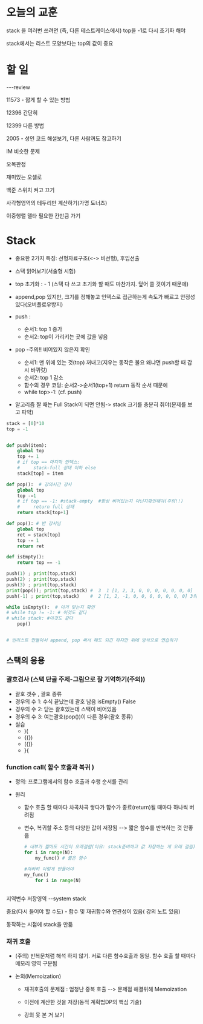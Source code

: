 # 오늘의 교훈

stack 을 여러번 쓰려면 (즉, 다른 테스트케이스에서) top을 -1로 다시 초기화 해야

stack에서는 리스트 모양보다는 top의 값이 중요



# 할 일

---review

11573 - 짧게 할 수 있는 방법

12396 간단히

12399 다른 방법

2005 - 성인 코드 해설보기, 다른 사람꺼도 참고하기



IM 비슷한 문제

오목판정

재미있는 오셀로

백준 스위치 켜고 끄기 

사각형영역의 테두리만 계산하기(가명 도너츠)

이중행렬 델타 필요한 칸만큼 가기

# Stack

* 중요한 2가지 특징: 선형자료구조(<-> 비선형), 후입선출
* 스택 읽어보기(서술형 시험)
* top 초기화 : - 1 (스택 다 쓰고 초기화 할 때도 마찬가지. 덮어 쓸 것이기 때문에)
* append,pop 있지만, 크기를 정해놓고 인덱스로 접근하는게 속도가 빠르고 안정성있다(오버플로우방지) 

* push : 
  - 순서1: top 1 증가
  - 순서2: top이 가리키는 곳에 값을 넣음
* pop  -주의!! 비어있지 않은지 확인
  - 순서1: 맨 위에 있는 것(top) 꺼내고(지우는 동작은 불요 왜냐면 push할 때 갑시 바뀌럿)
  - 순서2: top 1 감소
  - 함수의 경우 코딩: 순서2->순서1(top+1) return 동작 순서 때문에
  - while top>-1: (cf. push)
* 알고리즘 짤 때는 Full Stack이 되면 안됨-> stack 크기를 충분히 줘야(문제를 보고 파악)



```python
stack = [0]*10
top = -1


def push(item):
    global top
    top += 1
    # if top == 마지막 인덱스:
    #     stack-full 상태 이하 else
    stack[top] = item

def pop():  # 강의시간 강사
    global top
    top -=1
    # if top == -1: #stack-empty  #항상 비어있는지 아닌지확인해야(주의!!)
    #     return full 상태
    return stack[top+1]

def pop(): # 반 강사님
    global top
    ret = stack[top]
    top -= 1
    return ret

def isEmpty():
    return top == -1

push(1) ; print(top,stack)
push(2) ; print(top,stack)
push(3) ; print(top,stack)
print(pop()); print(top,stack) #  3  1 [1, 2, 3, 0, 0, 0, 0, 0, 0, 0]  top이 1이기 때문에 3은 없는 거와 마찬가지
push(-1) ; print(top,stack)    #  2 [1, 2, -1, 0, 0, 0, 0, 0, 0, 0] 3의 위치에 들어감

while isEmpty():  # 이거 맞는지 확인
# while top != -1: # 이것도 같다
# while stack: #이것도 같다
    pop()


# 빈리스트 만들어서 append, pop 써서 해도 되긴 하지만 위에 방식으로 연습하기
```



## 스택의 응용

### 괄호검사 (스택 단골 주제-그림으로 잘 기억하기(주의))

- 괄호 갯수 , 괄호 종류
- 경우의 수 1: 수식 끝났는데 괄호 남음 isEmpty() False
- 경우의 수 2: 닫는 괄호있는데 스택이 비어있음
- 경우의 수 3: 여는괄호(pop())이 다른 경우(괄호 종류)
- 실습 
  - )( 
  - {(})
  - ({)}
  - }{ 

### function call( 함수 호출과 복귀 )

* 정의: 프로그램에서의 함수 호출과 수행 순서를 관리

* 원리

  - 함수 호출 할 때마다 차곡차곡 쌓다가 함수가 종료(return)될 때마다 하나씩 버려짐

  - 변수, 복귀할 주소 등의 다양한 값이 저장됨 --> 짧은 함수를 반복하는 것 안좋음

    ```python 
    # 내부가 짧아도 시간이 오래걸림(이유: stack준비하고 값 저장하는 게 오래 걸림)
    for i in range(N): 
        my_func() # 짧은 함수
        
    #차라리 이렇게 만들어야
    my_func()
    	for i in range(N) 
        
    
    ```


지역변수 저장영역 --system stack

중요(다시 들어야 할 수도) - 함수 및 재귀함수와 연관성이 있음( 강의 노트 있음)

동작하는 시점에  stack을 만듦

### 재귀 호출

* (주의) 반복문처럼 해석 하지 않기. 서로 다른 함수호출과 동일. 함수 호출 할 때마다 메모리 영역 구분됨

* 논외(Memoization)

  - 재귀호출의 문제점 : 엄청난 중복 호출  --> 문제점 해결위해 Memoization

  - 이전에 계산한 것을 저장(동적 계획법DP의 핵심 기술)

  - 강의 못 본 거 보기

    ```python
    ```

    